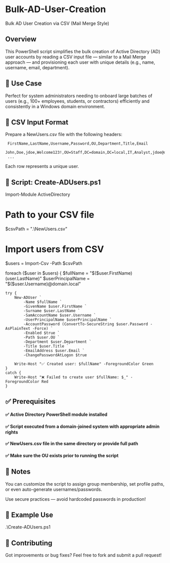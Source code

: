 # Bulk-AD-User-Creation
Bulk AD User Creation via CSV (Mail Merge Style)

## Overview

This PowerShell script simplifies the bulk creation of Active Directory (AD) user accounts by reading a CSV input file — similar to a Mail Merge approach — and provisioning each user with unique details (e.g., name, username, email, department).

## 🔗 Use Case

Perfect for system administrators needing to onboard large batches of users (e.g., 100+ employees, students, or contractors) efficiently and consistently in a Windows domain environment.

## 📄 CSV Input Format

Prepare a NewUsers.csv file with the following headers:

     FirstName,LastName,Username,Password,OU,Department,Title,Email
     John,Doe,jdoe,Welcome123!,OU=Staff,DC=domain,DC=local,IT,Analyst,jdoe@domain.local
     ...

Each row represents a unique user.

## 📜 Script: Create-ADUsers.ps1

Import-Module ActiveDirectory

# Path to your CSV file
$csvPath = ".\NewUsers.csv"

# Import users from CSV
$users = Import-Csv -Path $csvPath

foreach ($user in $users) {
    $fullName = "$($user.FirstName) $($user.LastName)"
    $userPrincipalName = "$($user.Username)@domain.local"

    try {
        New-ADUser `
            -Name $fullName `
            -GivenName $user.FirstName `
            -Surname $user.LastName `
            -SamAccountName $user.Username `
            -UserPrincipalName $userPrincipalName `
            -AccountPassword (ConvertTo-SecureString $user.Password -AsPlainText -Force) `
            -Enabled $true `
            -Path $user.OU `
            -Department $user.Department `
            -Title $user.Title `
            -EmailAddress $user.Email `
            -ChangePasswordAtLogon $true

        Write-Host "✅ Created user: $fullName" -ForegroundColor Green
    }
    catch {
        Write-Host "❌ Failed to create user $fullName: $_" -ForegroundColor Red
    }


## ✅ Prerequisites

   #### ✅ Active Directory PowerShell module installed

   #### ✅ Script executed from a domain-joined system with appropriate admin rights

   #### ✅ NewUsers.csv file in the same directory or provide full path

   #### ✅ Make sure the OU exists prior to running the script

## 📌 Notes

  You can customize the script to assign group membership, set profile paths, or even auto-generate usernames/passwords.

  Use secure practices — avoid hardcoded passwords in production!

## 🚀 Example Use

.\Create-ADUsers.ps1

## 🤝 Contributing

Got improvements or bug fixes? Feel free to fork and submit a pull request!
